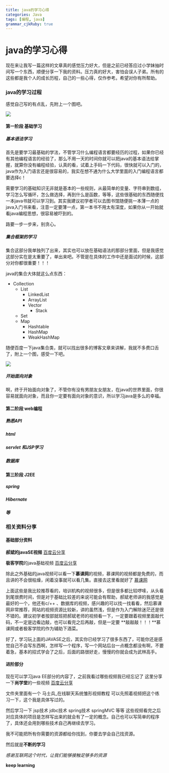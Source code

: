 ```yaml
---
title: java的学习心得
categories: Java
tags: [编程, java]
grammar_cjkRuby: true
---
```



# java的学习心得

现在来让我写一篇这样的文章真的感觉压力好大，但是之前已经答应过小学妹抽时间写一个东西，顺便分享一下我的资料。压力真的好大，害怕会误人子弟。所有的这些都是我个人的成长历程，自己的一些心得，仅作参考。希望对你有所帮助。

<!--more-->

### java的学习过程

感觉自己写的有点乱，先附上一个图吧。

![](http://images.cnitblog.com/blog/475698/201502/101534463707675.jpg)

#### 第一阶段 基础学习

##### 基本语法学习

首先是要学习最基础的学法，不管学习什么编程语言都要经历的过程，如果你已经有其他编程语言的经验了，那么不用一天的时间你就可以把java的基本语法给掌握，就算你没有编程经验，认真的看，试着上手码一下代码，很快就可以入门的，java作为入门语言还是很容易的，我实在想不通为什么大学里面的入门编程语言都要选择c！

需要学习的基础知识无非就是基本的一些规则，从最简单的变量、字符串到数组，学习怎么写循环，怎么做选择，再到什么是函数，等等，这些很基础的东西随便找一本java书就可以学习到。其实我建议初学者可以去图书馆随便挑一本薄一点的java入门书来看，注意一定要薄一点，第一本书不用太有深度，如果你从一开始就看java编程思想，很容易被吓到的。

路要一步一步来，别贪心。

##### 集合框架的学习

集合这部分我单独列了出来，其实也可以放在基础语法的那部分里面，但是我感觉这部分实在是太重要了，单出来吧。不管是在具体的工作中还是面试的时候，这部分对你都很重要！！！

java的集合大体就这么点东西：

* Collection
  * List
    * LinkedList
    * ArrayList
    * Vector
      - Stack
  * Set
  * Map
    * Hashtable
    * HashMap
    * WeakHashMap



随便百度一下java集合类，就可以找出很多的博客文章来讲解，我就不多费口舌了，附上一个图，感受一下吧。

![](http://pic002.cnblogs.com/images/2012/80896/2012053020261738.gif)

##### 开始面向对象

啊，终于开始面向对象了，不管你有没有男朋友女朋友，在java的世界里面，你很容易就面向对象，而且你一定要有面向对象的意识，所以学习java是多么的幸福。

#### 第二阶段 web编程

##### 熟悉API

##### html

##### servlet 和JSP学习

##### 数据库

#### 第三阶段 J2EE

##### spring

#####  Hibernate

##### 等





### 相关资料分享

#### 基础部分资料

**郝斌的javaSE视频**     [百度云分享](http://pan.baidu.com/s/1o7IbLQ6)

**极客学院**的java基础视频  [百度云分享](http://pan.baidu.com/s/1slPD2Xn)

除此之外基础的java视频可以看一下**慕课网**的视频，慕课网的视频都是免费的，而且讲的不会很枯燥，闲着没事就可以看几集。直接去这里看就好了 [慕课网](http://www.imooc.com/course/list?c=java)

上面这些是我比较推荐看的，培训机构的视频很多，但是很多都比较啰嗦，从头看到尾很费时间，但是对于基础比较差的来说可能会有帮助，郝斌老师讲的我感觉是最好的一个，他还有c/++ 、数据库的视频，感兴趣的可以找一找看看，然后慕课网非常推荐，网站的视频资源比较新，讲的虽然浅，但是作为入门解除迷茫还是很不错的。建议初学者按部就班把郝斌老师的视频看一下，一定要跟着视频里面敲代码，不一定是边看边敲，也可以看完之后再敲，但是一定要   **敲敲敲！！！**慕课网或者极客学院的作为辅助下酒菜。

好了，学习玩上面的JAVASE之后，其实你已经学习了很多东西了，可能你还是感觉自己不会写东西啊，怎样写一个程序，写一个网站后台一点概念都没有啊，不要着急，基本的招式学会了之后，后面的路很好走，慢慢的你就会成为武林高手。

#### 进阶部分

现在可以学习java EE部分的内容了，之前我看过哪些视频我已经忘记了
这里分享一下**尚学堂**的一些视频 [百度云分享](http://pan.baidu.com/s/1miAo8XE)

文件夹里面有一个  马士兵_在线聊天系统雏形视频教程  可以先照着视频把这个练习一下，这个我是具体写过的。

然后学习一下 jsp技术   jdbc技术  spring技术   springMVC 等等
这些视频看完之后对应具体的项目是怎样写出来的就会有了一定的概念。自己也可以写简单的程序了，具体还会用到哪些技术自己再继续去学习。

我不可能把所有你需要的资源都给你找到，你要去学会自己找资源。

然后就是**不断的学习**

*感谢互联网这个时代，让我们能够接触足够多的资源*

**keep learning**










